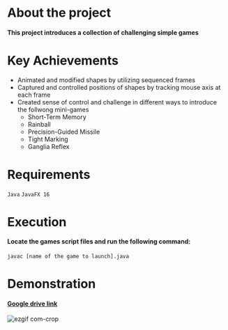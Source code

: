 

# About the project
#### This project introduces a collection of challenging simple games 

# Key Achievements
* Animated and modified shapes by utilizing sequenced frames
* Captured and controlled positions of shapes by tracking mouse axis at each frame
* Created sense of control and challenge in different ways to introduce the follwong mini-games
  * Short-Term Memory
  * Rainball
  * Precision-Guided Missile
  * Tight Marking
  * Ganglia Reflex

# Requirements
`Java` `JavaFX 16`

# Execution
#### Locate the games script files and run the following command:
```
javac [name of the game to launch].java
```

# Demonstration
#### [Google drive link](https://drive.google.com/file/d/1JdI-cHHon9IWdEWzJvYYCBtAfcIw-Qbr/view?usp=sharing)

![ezgif com-crop](https://github.com/GalaluddinOwais/2D_Mini_Games/assets/111979327/5b8e2a4a-f5a1-4048-9899-5205403ece13)
